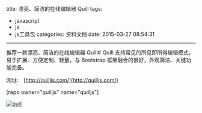 title: 漂亮、简洁的在线编辑器 Quill
tags:
  - javascript
  - js
  - js工具包
categories: 资料文档
date: 2015-03-27 08:54:31
---

<!--StartFragment-->推荐一款漂亮、简洁的在线编辑器 Quill# Quill 支持常见的所见即所得编辑模式，易于扩展、方便定制、轻量，与 Bootstrap 框架融合的很好，外观简洁、关键功能完备。<!--EndFragment-->
<!--EndFragment--><!--EndFragment-->

网址:　[http://quilljs.com/](http://quilljs.com/)

[repo owner="quilljs" name="quilljs"]

[![quill](http://coderzhaopeng-wordpress.stor.sinaapp.com/uploads/2014/09/quill.png)](http://coderzhaopeng-wordpress.stor.sinaapp.com/uploads/2014/09/quill.png)
